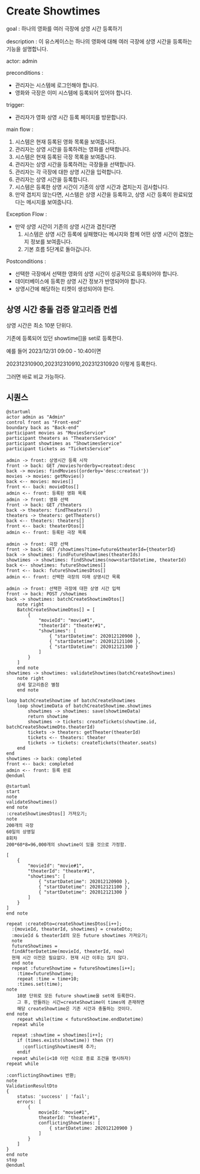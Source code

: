 # Create Showtimes

goal : 하나의 영화를 여러 극장에 상영 시간 등록하기

description : 이 유스케이스는 하나의 영화에 대해 여러 극장에 상영 시간을 등록하는 기능을 설명합니다.

actor: admin

preconditions :

-   관리자는 시스템에 로그인해야 합니다.
-   영화와 극장은 이미 시스템에 등록되어 있어야 합니다.

trigger:

-   관리자가 영화 상영 시간 등록 페이지를 방문합니다.

main flow :

1. 시스템은 현재 등록된 영화 목록을 보여줍니다.
1. 관리자는 상영 시간을 등록하려는 영화를 선택합니다.
1. 시스템은 현재 등록된 극장 목록을 보여줍니다.
1. 관리자는 상영 시간을 등록하려는 극장들을 선택합니다.
1. 관리자는 각 극장에 대한 상영 시간을 입력합니다.
1. 관리자는 상영 시간을 등록합니다.
1. 시스템은 등록한 상영 시간이 기존의 상영 시간과 겹치는지 검사합니다.
1. 만약 겹치지 않는다면, 시스템은 상영 시간을 등록하고, 상영 시간 등록이 완료되었다는 메시지를 보여줍니다.

Exception Flow :

-   만약 상영 시간이 기존의 상영 시간과 겹친다면
    1. 시스템은 상영 시간 등록에 실패했다는 메시지와 함께 어떤 상영 시간이 겹쳤는지 정보를 보여줍니다.
    1. 기본 흐름 5단계로 돌아갑니다.

Postconditions :

-   선택한 극장에서 선택한 영화의 상영 시간이 성공적으로 등록되어야 합니다.
-   데이터베이스에 등록한 상영 시간 정보가 반영되어야 합니다.
-   상영시간에 해당하는 티켓이 생성되어야 한다.

## 상영 시간 충돌 검증 알고리즘 컨셉

상영 시간은 최소 10분 단위다.

기존에 등록되어 있던 showtime[]을 set<number>로 등록한다.

예를 들어 2023/12/31 09:00 - 10:40이면

202312310900,202312310910,202312310920 이렇게 등록한다.

그러면 바로 비교 가능하다.

## 시퀀스

```plantuml
@startuml
actor admin as "Admin"
control front as "Front-end"
boundary back as "Back-end"
participant movies as "MoviesService"
participant theaters as "TheatersService"
participant showtimes as "ShowtimesService"
participant tickets as "TicketsService"

admin -> front: 상영시간 등록 시작
front -> back: GET /movies?orderby=createat:desc
back -> movies: findMovies({orderby='desc:createat'})
movies -> movies: getMovies()
back <-- movies: movies[]
front <-- back: movieDtos[]
admin <-- front: 등록된 영화 목록
admin -> front: 영화 선택
front -> back: GET /theaters
back -> theaters: findTheaters()
theaters -> theaters: getTheaters()
back <-- theaters: theaters[]
front <-- back: theaterDtos[]
admin <-- front: 등록된 극장 목록

admin -> front: 극장 선택
front -> back: GET /showtimes?time=future&theaterId={theaterId}
back -> showtimes: findFutureShowtimes(theaterIds)
showtimes -> showtimes: findShowtimes(now<startDatetime, theaterId)
back <-- showtimes: futureShowtimes[]
front <-- back: futureShowtimesDtos[]
admin <-- front: 선택한 극장의 미래 상영시간 목록

admin -> front: 선택한 극장에 대한 상영 시간 입력
front -> back: POST /showtimes
back -> showtimes: batchCreateShowtimeDtos[]
    note right
    BatchCreateShowtimeDtos[] = [
        {
            "movieId": "movie#1",
            "theaterId": "theater#1",
            "showtimes": [
                { "startDatetime": 202012120900 },
                { "startDatetime": 202012121100 },
                { "startDatetime": 202012121300 }
            ]
        }
    ]
    end note
showtimes -> showtimes: validateShowtimes(batchCreateShowtimes)
    note right
    상세 알고리즘은 별첨
    end note

loop batchCreateShowtime of batchCreateShowtimes
    loop showtimeData of batchCreateShowtime.showtimes
        showtimes -> showtimes: save(showtimeData)
        return showtime
        showtimes -> tickets: createTickets(showtime.id, batchCreateShowtimeDto.theaterId)
        tickets -> theaters: getTheater(theaterId)
        tickets <-- theaters: theater
        tickets -> tickets: createTickets(theater.seats)
    end
end
showtimes -> back: completed
front <-- back: completed
admin <-- front: 등록 완료
@enduml
```

```plantuml
@startuml
start
note
validateShowtimes()
end note
:createShowtimesDtos[] 가져오기;
note
200개의 극장
60일의 상영일
8회차
200*60*8=96,000개의 showtime이 있을 것으로 가정함.

[
    {
        "movieId": "movie#1",
        "theaterId": "theater#1",
        "showtimes": [
            { "startDatetime": 202012120900 },
            { "startDatetime": 202012121100 },
            { "startDatetime": 202012121300 }
        ]
    }
]
end note

repeat :createDto=createShowtimesDtos[i++];
  :{movieId, theaterId, showtimes} = createDto;
  :movieId & theaterId의 모든 future showtimes 가져오기;
  note
  futureShowtimes =
  findAfterDatetime(movieId, theaterId, now)
  현재 시간 이전은 필요없다. 현재 시간 이후는 많지 않다.
  end note
  repeat :futureShowtime = futureShowtimes[i++];
    :time=futureShowtime;
    repeat :time = time+10;
    :times.set(time);
note
    10분 단위로 모든 future showtime을 set에 등록한다.
    그 후, 만들려는 시간=createShowtime이 times에 존재하면
    해당 createShowtime은 기존 시간과 충돌하는 것이다.
end note
    repeat while(time < futureShowtime.endDatetime)
  repeat while

  repeat :showtime = showtimes[i++];
    if (times.exists(showtime)) then (Y)
      :conflictingShowtimes에 추가;
    endif
  repeat while(i<10 이런 식으로 종료 조건을 명시하자)
repeat while

:conflictingShowtimes 반환;
note
ValidationResultDto
{
    status: 'success' | 'fail';
    errors: [
        {
            movieId: "movie#1",
            theaterId: "theater#1",
            conflictingShowtimes: [
                { startDatetime: 202012120900 }
            ]
        }
    ]
}
end note
stop
@enduml
```
